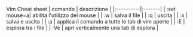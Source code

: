 Vim Cheat sheet
| comando | descrizione |
|:----------|:-------|
| :set mouse=a| abilita l'utilizzo del mouse |
| :w | salva il file |
| :q | uscita |
| :x | salva e uscita |
| :a | applica il comando a tutte le tab di vim aperte |
| :E | esplora tra i file |
| :Ve | apri verticalmente una tab di esplora |
